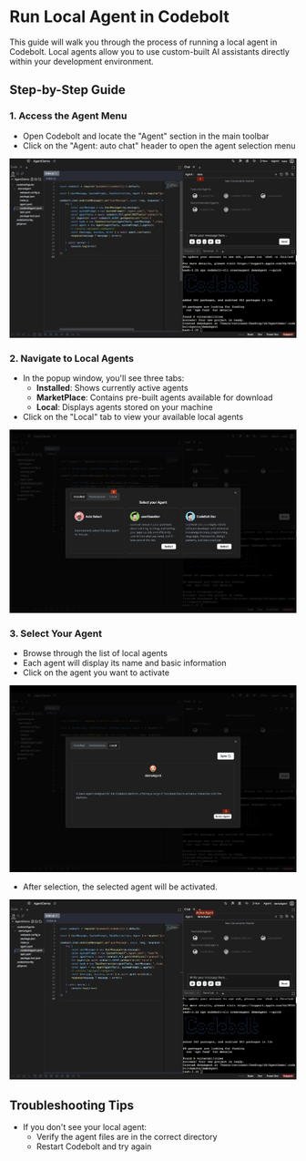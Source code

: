 # Run Local Agent in Codebolt

This guide will walk you through the process of running a local agent in Codebolt. Local agents allow you to use custom-built AI assistants directly within your development environment.

## Step-by-Step Guide

### 1. Access the Agent Menu
- Open Codebolt and locate the "Agent" section in the main toolbar
- Click on the "Agent: auto chat" header to open the agent selection menu

![install agent](../../static/img/select-auto.png)

### 2. Navigate to Local Agents
- In the popup window, you'll see three tabs:
  - **Installed**: Shows currently active agents
  - **MarketPlace**: Contains pre-built agents available for download
  - **Local**: Displays agents stored on your machine
- Click on the "Local" tab to view your available local agents

![runlocal Agent](../../static/img/select-local-agent.png)
### 3. Select Your Agent
- Browse through the list of local agents
- Each agent will display its name and basic information
- Click on the agent you want to activate


![runlocal Agent](../../static/img/select-agent.png)


- After selection, the selected agent will be activated.


![runlocal Agent](../../static/img/after-selection.png)
## Troubleshooting Tips
- If you don't see your local agent:
  - Verify the agent files are in the correct directory
  - Restart Codebolt and try again
